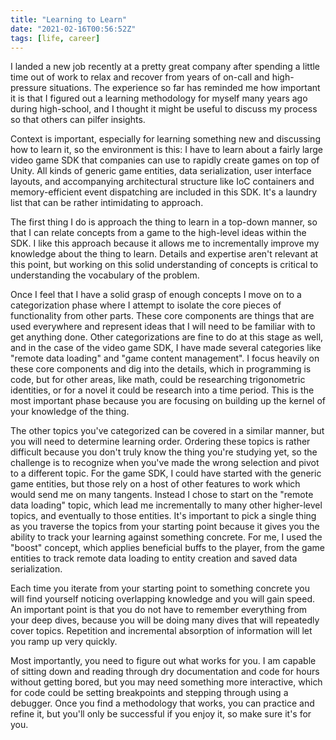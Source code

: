 ```yaml
---
title: "Learning to Learn"
date: "2021-02-16T00:56:52Z"
tags: [life, career]
---
```


I landed a new job recently at a pretty great company after spending a little time out of work to relax and recover from years of on-call and high-pressure situations.
The experience so far has reminded me how important it is that I figured out a learning methodology for myself many years ago during high-school, and I thought it might be useful to discuss my process so that others can pilfer insights.

Context is important, especially for learning something new and discussing how to learn it, so the environment is this: I have to learn about a fairly large video game SDK that companies can use to rapidly create games on top of Unity.
All kinds of generic game entities, data serialization, user interface layouts, and accompanying architectural structure like IoC containers and memory-efficient event dispatching are included in this SDK.
It's a laundry list that can be rather intimidating to approach.

The first thing I do is approach the thing to learn in a top-down manner, so that I can relate concepts from a game to the high-level ideas within the SDK.
I like this approach because it allows me to incrementally improve my knowledge about the thing to learn.
Details and expertise aren't relevant at this point, but working on this solid understanding of concepts is critical to understanding the vocabulary of the problem.

Once I feel that I have a solid grasp of enough concepts I move on to a categorization phase where I attempt to isolate the core pieces of functionality from other parts.
These core components are things that are used everywhere and represent ideas that I will need to be familiar with to get anything done.
Other categorizations are fine to do at this stage as well, and in the case of the video game SDK, I have made several categories like "remote data loading" and "game content management".
I focus heavily on these core components and dig into the details, which in programming is code, but for other areas, like math, could be researching trigonometric identities, or for a novel it could be research into a time period.
This is the most important phase because you are focusing on building up the kernel of your knowledge of the thing.

The other topics you've categorized can be covered in a similar manner, but you will need to determine learning order.
Ordering these topics is rather difficult because you don't truly know the thing you're studying yet, so the challenge is to recognize when you've made the wrong selection and pivot to a different topic.
For the game SDK, I could have started with the generic game entities, but those rely on a host of other features to work which would send me on many tangents.
Instead I chose to start on the "remote data loading" topic, which lead me incrementally to many other higher-level topics, and eventually to those entities.
It's important to pick a single thing as you traverse the topics from your starting point because it gives you the ability to track your learning against something concrete.
For me, I used the "boost" concept, which applies beneficial buffs to the player, from the game entities to track remote data loading to entity creation and saved data serialization.

Each time you iterate from your starting point to something concrete you will find yourself noticing overlapping knowledge and you will gain speed.
An important point is that you do not have to remember everything from your deep dives, because you will be doing many dives that will repeatedly cover topics.
Repetition and incremental absorption of information will let you ramp up very quickly.

Most importantly, you need to figure out what works for you.
I am capable of sitting down and reading through dry documentation and code for hours without getting bored, but you may need something more interactive, which for code could be setting breakpoints and stepping through using a debugger.
Once you find a methodology that works, you can practice and refine it, but you'll only be successful if you enjoy it, so make sure it's for you.

